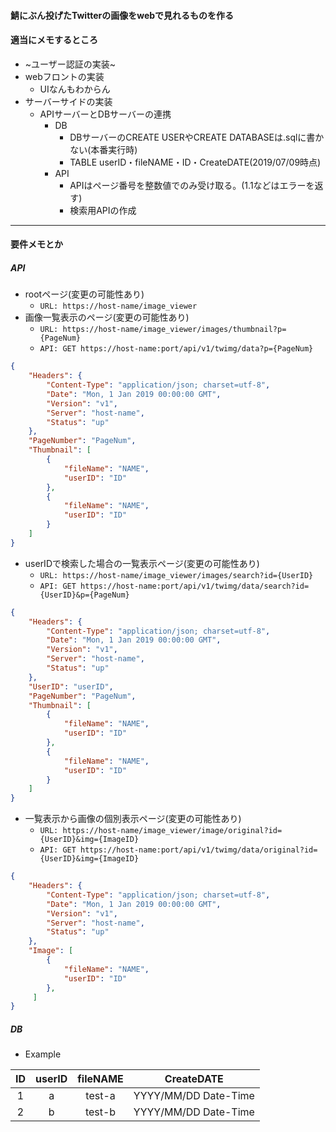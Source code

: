 #### 鯖にぶん投げたTwitterの画像をwebで見れるものを作る

#### 適当にメモするところ
- ~ユーザー認証の実装~
- webフロントの実装
  - UIなんもわからん
- サーバーサイドの実装
  - APIサーバーとDBサーバーの連携
    - DB
      - DBサーバーのCREATE USERやCREATE DATABASEは.sqlに書かない(本番実行時)
	  - TABLE userID・fileNAME・ID・CreateDATE(2019/07/09時点)  
	- API
	  - APIはページ番号を整数値でのみ受け取る。(1.1などはエラーを返す)
	  - 検索用APIの作成
---
#### 要件メモとか
##### API
- rootページ(変更の可能性あり)
  - `URL: https://host-name/image_viewer`
- 画像一覧表示のページ(変更の可能性あり)
  - `URL: https://host-name/image_viewer/images/thumbnail?p={PageNum}`
  - `API: GET https://host-name:port/api/v1/twimg/data?p={PageNum}`  
```json
{
    "Headers": {
        "Content-Type": "application/json; charset=utf-8",
        "Date": "Mon, 1 Jan 2019 00:00:00 GMT",
        "Version": "v1",
        "Server": "host-name",
        "Status": "up"
    },
    "PageNumber": "PageNum",
    "Thumbnail": [
        {
            "fileName": "NAME",
            "userID": "ID"
        },
        {
            "fileName": "NAME",
            "userID": "ID"
        }
    ]
}
```

- userIDで検索した場合の一覧表示ページ(変更の可能性あり)
  - `URL: https://host-name/image_viewer/images/search?id={UserID}`
  - `API: GET https://host-name:port/api/v1/twimg/data/search?id={UserID}&p={PageNum}`  
```json
{
    "Headers": {
        "Content-Type": "application/json; charset=utf-8",
        "Date": "Mon, 1 Jan 2019 00:00:00 GMT",
        "Version": "v1",
        "Server": "host-name",
        "Status": "up"
    },
    "UserID": "userID",
    "PageNumber": "PageNum",
    "Thumbnail": [
        {
            "fileName": "NAME",
            "userID": "ID"
        },
        {
            "fileName": "NAME",
            "userID": "ID"
        }
    ]
}
```

- 一覧表示から画像の個別表示ページ(変更の可能性あり)
  - `URL: https://host-name/image_viewer/image/original?id={UserID}&img={ImageID}`
  - `API: GET https://host-name:port/api/v1/twimg/data/original?id={UserID}&img={ImageID}`  
```json
{
    "Headers": {
        "Content-Type": "application/json; charset=utf-8",
        "Date": "Mon, 1 Jan 2019 00:00:00 GMT",
        "Version": "v1",
        "Server": "host-name",
        "Status": "up"
    },
    "Image": [
        {
            "fileName": "NAME",
            "userID": "ID"
        },
     ]
}
```

##### DB
  - Example

| ID      | userID  | fileNAME | CreateDATE             |
|:-------:|:-------:|:--------:|:----------------------:|
| 1       | a       | test-a   | YYYY/MM/DD Date-Time   |
| 2       | b       | test-b   | YYYY/MM/DD Date-Time   |

